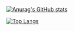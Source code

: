 [![Anurag's GitHub stats](https://github-readme-stats.vercel.app/api?username=Kolyakot33&show_icons=true&theme=dark&count_private=true)](https://github.com/anuraghazra/github-readme-stats)

[![Top Langs](https://github-readme-stats.vercel.app/api/top-langs/?username=Kolyakot33&theme=dark)](https://github.com/anuraghazra/github-readme-stats)
